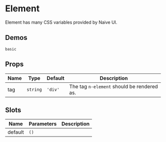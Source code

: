 # Element

Element has many CSS variables provided by Naive UI.

## Demos

```demo
basic
```

## Props

| Name | Type     | Default | Description                                |
| ---- | -------- | ------- | ------------------------------------------ |
| tag  | `string` | `'div'` | The tag `n-element` should be rendered as. |

## Slots

| Name    | Parameters | Description |
| ------- | ---------- | ----------- |
| default | `()`       |             |
